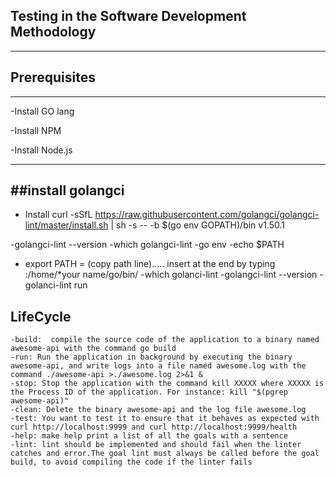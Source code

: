 ## Testing in the Software Development Methodology
--------------
## Prerequisites
--------------
-Install GO lang

-Install NPM

-Install Node.js

-----
##install golangci
-----
- Install curl -sSfL https://raw.githubusercontent.com/golangci/golangci-lint/master/install.sh | sh -s -- -b $(go env GOPATH)/bin v1.50.1

-golangci-lint --version
-which golangci-lint
-go env
-echo $PATH
- export PATH = (copy path line)..... insert at the end by typing :/home/*your name/go/bin/
-which golanci-lint
-golangci-lint --version
-golanci-lint run

## LifeCycle 
    -build:  compile the source code of the application to a binary named awesome-api with the command go build
    -run: Run the application in background by executing the binary awesome-api, and write logs into a file named awesome.log with the command ./awesome-api >./awesome.log 2>&1 &
    -stop: Stop the application with the command kill XXXXX where XXXXX is the Process ID of the application. For instance: kill "$(pgrep awesome-api)"
    -clean: Delete the binary awesome-api and the log file awesome.log
    -test: You want to test it to ensure that it behaves as expected with curl http://localhost:9999 and curl http://localhost:9999/health
    -help: make help print a list of all the goals with a sentence
    -lint: lint should be implemented and should fail when the linter catches and error.The goal lint must always be called before the goal build, to avoid compiling the code if the linter fails